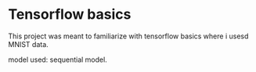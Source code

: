 # Tensorflow basics

This project was meant to familiarize with tensorflow basics where i usesd MNIST data.

model used: sequential model.



